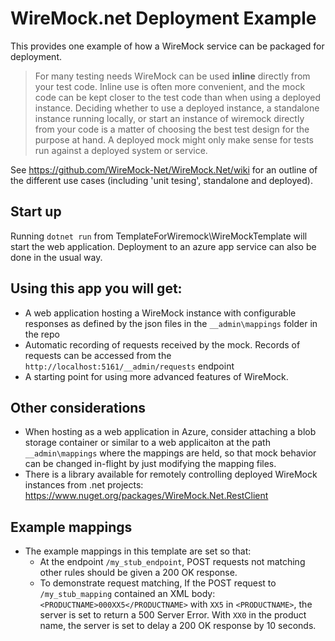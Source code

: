 # WireMock.net Deployment Example

This provides one example of how a WireMock service can be packaged for deployment.

> For many testing needs WireMock can be used __inline__ directly from your test code. Inline use is often more convenient, and the mock code can be kept closer to the test code than when using a deployed instance. Deciding whether to use a deployed instance, a standalone instance running locally, or start an instance of wiremock directly from your code is a matter of choosing the best test design for the purpose at hand. A deployed mock might only make sense for tests run against a deployed system or service.

See https://github.com/WireMock-Net/WireMock.Net/wiki for an outline of the different use cases (including 'unit tesing', standalone and deployed).

## Start up

Running `dotnet run` from TemplateForWiremock\WireMockTemplate will start the web application. Deployment to an azure app service can also be done in the usual way.

## Using this app you will get:
- A web application hosting a WireMock instance with configurable responses as defined by the json files in the `__admin\mappings` folder in the repo
- Automatic recording of requests received by the mock. Records of requests can be accessed from the `http://localhost:5161/__admin/requests` endpoint
- A starting point for using more advanced features of WireMock.

## Other considerations
- When hosting as a web application in Azure, consider attaching a blob storage container or similar to a web applicaiton at the path `__admin\mappings` where the mappings are held, so that mock behavior can be changed in-flight by just modifying the mapping files.
- There is a library available for remotely controlling deployed WireMock instances from .net projects: https://www.nuget.org/packages/WireMock.Net.RestClient

## Example mappings

- The example mappings in this template are set so that:
    - At the endpoint `/my_stub_endpoint`, POST requests not matching other rules should be given a 200 OK response. 
    - To demonstrate request matching, If the POST request to `/my_stub_mapping` contained an XML body:
        `<PRODUCTNAME>000XX5</PRODUCTNAME>` with `XX5` in `<PRODUCTNAME>`, the server is set to return a 500 Server Error.  With `XX0` in the product name, the server is set to delay a 200 OK response by 10 seconds.

